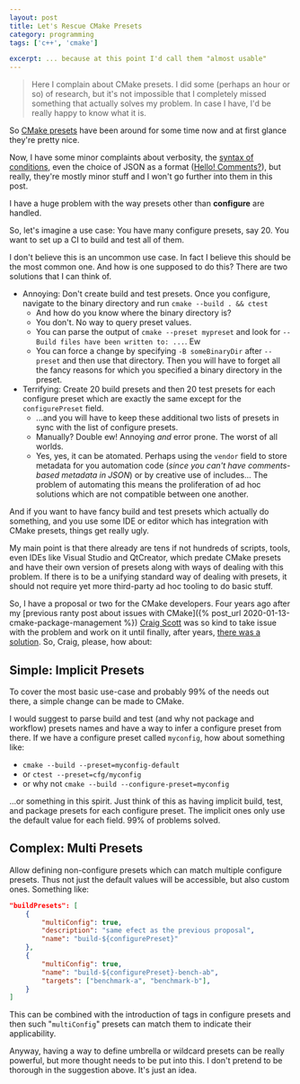 ```yaml
---
layout: post
title: Let's Rescue CMake Presets
category: programming
tags: ['c++', 'cmake']

excerpt: ... because at this point I'd call them "almost usable"
---
```


> Here I complain about CMake presets. I did some (perhaps an hour or so) of research, but it's not impossible that I completely missed something that actually solves my problem. In case I have, I'd be really happy to know what it is.

So [CMake presets](https://cmake.org/cmake/help/latest/manual/cmake-presets.7.html) have been around for some time now and at first glance they're pretty nice.

Now, I have some minor complaints about verbosity, the [syntax of conditions](https://cmake.org/cmake/help/latest/manual/cmake-presets.7.html#condition), even the choice of JSON as a format ([Hello! Comments?](https://gitlab.kitware.com/cmake/cmake/-/issues/22602)), but really, they're mostly minor stuff and I won't go further into them in this post.

I have a huge problem with the way presets other than **configure** are handled.

So, let's imagine a use case: You have many configure presets, say 20. You want to set up a CI to build and test all of them.

I don't believe this is an uncommon use case. In fact I believe this should be the most common one. And how is one supposed to do this? There are two solutions that I can think of.

* Annoying: Don't create build and test presets. Once you configure, navigate to the binary directory and run `cmake --build . && ctest`
    * And how do you know where the binary directory is?
    * You don't. No way to query preset values.
    * You can parse the output of `cmake --preset mypreset` and look for `-- Build files have been written to: ...`. Ew
    * You can force a change by specifying `-B someBinaryDir` after `--preset` and then use that directory. Then you will have to forget all the fancy reasons for which you specified a binary directory in the preset.
* Terrifying: Create 20 build presets and then 20 test presets for each configure preset which are exactly the same except for the `configurePreset` field.
    * ...and you will have to keep these additional two lists of presets in sync with the list of configure presets.
    * Manually? Double ew! Annoying *and* error prone. The worst of all worlds.
    * Yes, yes, it can be atomated. Perhaps using the `vendor` field to store metadata for you automation code (*since you can't have comments-based metadata in JSON*) or by creative use of includes... The problem of automating this means the proliferation of ad hoc solutions which are not compatible between one another.

And if you want to have fancy build and test presets which actually do something, and you use some IDE or editor which has integration with CMake presets, things get really ugly.

My main point is that there already are tens if not hundreds of scripts, tools, even IDEs like Visual Studio and QtCreator, which predate CMake presets and have their own version of presets along with ways of dealing with this problem. If there is to be a unifying standard way of dealing with presets, it should not require yet more third-party ad hoc tooling to do basic stuff.

So, I have a proposal or two for the CMake developers. Four years ago after my [previous ranty post about issues with CMake]({% post_url 2020-01-13-cmake-package-management %}) [Craig Scott](https://gitlab.kitware.com/craig.scott) was so kind to take issue with the problem and work on it until finally, after years, [there was a solution](https://x.com/crascit/status/1799562358337212843). So, Craig, please, how about:

## Simple: Implicit Presets

To cover the most basic use-case and probably 99% of the needs out there, a simple change can be made to CMake.

I would suggest to parse build and test (and why not package and workflow) presets names and have a way to infer a configure preset from there. If we have a configure preset called `myconfig`, how about something like:

* `cmake --build --preset=myconfig-default`
* or `ctest --preset=cfg/myconfig`
* or why not `cmake --build --configure-preset=myconfig`

...or something in this spirit. Just think of this as having implicit build, test, and package presets for each configure preset. The implicit ones only use the default value for each field. 99% of problems solved.

## Complex: Multi Presets

Allow defining non-configure presets which can match multiple configure presets. Thus not just the default values will be accessible, but also custom ones. Something like:

```json
"buildPresets": [
    {
        "multiConfig": true,
        "description": "same efect as the previous proposal",
        "name": "build-${configurePreset}"
    },
    {
        "multiConfig": true,
        "name": "build-${configurePreset}-bench-ab",
        "targets": ["benchmark-a", "benchmark-b"],
    }
]
```

This can be combined with the introduction of tags in configure presets and then such "`multiConfig`" presets can match them to indicate their applicability.

Anyway, having a way to define umbrella or wildcard presets can be really powerful, but more thought needs to be put into this. I don't pretend to be thorough in the suggestion above. It's just an idea.

